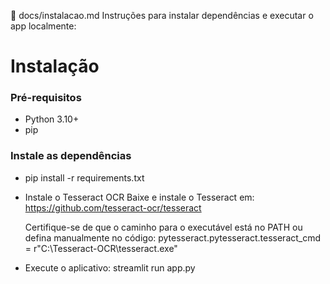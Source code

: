 📄 docs/instalacao.md
Instruções para instalar dependências e executar o app localmente:

# Instalação

### Pré-requisitos
- Python 3.10+
- pip

### Instale as dependências
- pip install -r requirements.txt

- Instale o Tesseract OCR
    Baixe e instale o Tesseract em: https://github.com/tesseract-ocr/tesseract

    Certifique-se de que o caminho para o executável está no PATH ou defina manualmente no código:
        pytesseract.pytesseract.tesseract_cmd = r"C:\Tesseract-OCR\tesseract.exe"

- Execute o aplicativo: streamlit run app.py